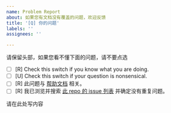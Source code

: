 ```yaml
---
name: Problem Report
about: 如果您有文档没有覆盖的问题，欢迎反馈
title: '[Q] 你的问题'
labels: ''
assignees: ''

---
```


请保留头部，如果您看不懂下面的问题，请不要点选

- [ ] [R] Check this switch if you know what you are doing.
- [ ] [U] Check this switch if your question is nonsensical.
- [ ] [R] 此问题与 [帮助文档](https://doc.natfrp.com/) 相关。
- [ ] [R] 我已浏览并搜索 [此 repo 的 issue 列表](https://github.com/natfrp/wiki/issues) 并确定没有重复问题。

请在此处写内容

